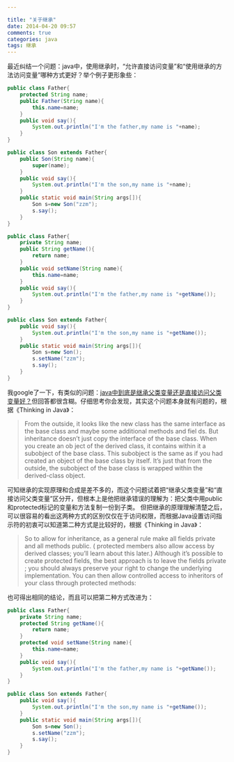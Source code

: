 ```yaml
---

title: "关于继承"
date: 2014-04-20 09:57
comments: true
categories: java
tags: 继承
---
```

最近纠结一个问题：java中，使用继承时，“允许直接访问变量”和“使用继承的方法访问变量”哪种方式更好？举个例子更形象些：

``` java 第一种方式
public class Father{
    protected String name;
    public Father(String name){
		this.name=name;
	}
	public void say(){
		System.out.println("I'm the father,my name is "+name);
	}
}

public class Son extends Father{
	public Son(String name){
		super(name);
	}
    public void say(){
    	System.out.println("I'm the son,my name is "+name);
    }
    public static void main(String args[]){
		Son s=new Son("zzm");
		s.say();
	}
}
```
``` java 第二种方式
public class Father{
	private String name;
	public String getName(){
		return name;
	}
	public void setName(String name){
		this.name=name;
	}
	public void say(){
		System.out.println("I'm the father,my name is "+getName());
	}
}

public class Son extends Father{
	public void say(){
    	System.out.println("I'm the son,my name is "+getName());
    } 
	public static void main(String args[]){
		Son s=new Son();
		s.setName("zzm");
		s.say();
	}
}
```
我google了一下，有类似的问题：<a href="http://keke8614.iteye.com/blog/1782594">java中到底是继承父类变量还是直接访问父类变量好？</a>但回答都很含糊。仔细思考你会发现，其实这个问题本身就有问题的，根据《Thinking in Java》：

>From the outside, it looks like the new  class has the same interface as the base class and maybe some additional methods and fiel ds. But inheritance doesn’t just copy the interface of the base class. When you create an ob ject of the derived class, it contains within it a subobject of the base class. This subobject is the same as if you had created an object of the base class by itself. It’s just that from the outside, the subobject of the base class is wrapped within the derived-class object. 

可知继承的实现原理和合成是差不多的，而这个问题试着把“继承父类变量”和“直接访问父类变量”区分开，但根本上是他把继承错误的理解为：把父类中用public和protected标记的变量和方法复制一份到子类。
但把继承的原理理解清楚之后，可以很容易的看出这两种方式的区别仅仅在于访问权限，而根据Java设置访问指示符的初衷可以知道第二种方式是比较好的，根据《Thinking in Java》：

>So to allow for inheritance, as a  general rule make all fields private  and all methods public. ( protected members also allow access by derived classes; you’ll learn about this later.)
>Although it’s possible to create protected fields, the best approach is to leave the fields private ; you should always preserve your right to change the underlying implementation. You can then allow controlled access to inheritors of your class through protected methods:

也可得出相同的结论，而且可以把第二种方式改进为：
``` java 改进版
public class Father{
	private String name;
	protected String getName(){
		return name;
	}
	protected void setName(String name){
		this.name=name;
	}
	public void say(){
		System.out.println("I'm the father,my name is "+getName());
	}
}

public class Son extends Father{
	public void say(){
    	System.out.println("I'm the son,my name is "+getName());
    } 
	public static void main(String args[]){
		Son s=new Son();
		s.setName("zzm");
		s.say();
	}
}
```